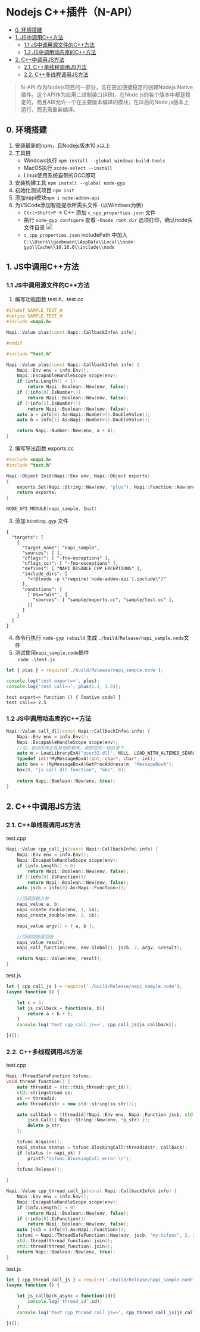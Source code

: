 # Nodejs C++插件（N-API）

- [0. 环境搭建](#abcd-0)
- [1. JS中调用C++方法](#abcd-1)
  - [1.1 JS中调用源文件的C++方法](#abcd-1-1)
  - [1.2 JS中调用动态库的C++方法](#abcd-1-2)
- [2. C++中调用JS方法](#abcd-2)
  - [2.1. C++单线程调用JS方法](#abcd-2-1)
  - [2.2. C++多线程调用JS方法](#abcd-2-2)

> N-API 作为Nodejs项目的一部分，旨在更加便捷稳定的创建Nodejs Native 插件。这个API作为应用二进制接口(ABI)，在Node.js的各个版本中都是稳定的，而且ABI允许一个在主要版本编译的模块，在以后的Node.js版本上运行，而无需重新编译。

<span id='abcd-0'></span>

## 0. 环境搭建
1. 安装最新的npm，且Nodejs版本10.x以上
2. 工具链
    - Windows执行 ```npm install --global windows-build-tools``` 
    - MacOS执行 ```xcode-select --install```
    - Linux使用系统自带的GCC即可
3. 安装构建工具 ```npm install --global node-gyp```
4. 初始化测试项目 ```npm init```
5. 添加napi模块```npm i node-addon-api```
6. 为VSCode添加智能提示所需头文件（以Windows为例）  
    - ```Ctrl+Shift+P``` -> C++ 添加 ```c_cpp_properties.json``` 文件
    - 执行 ```node-gyp configure``` 查看 ```-Dnode_root_dir``` 选项打印，确认node头文件目录
    ![](one.png)
    - ```c_cpp_properties.json``` includePath 中加入 ```C:\\Users\\gaobowen\\AppData\\Local\\node-gyp\\Cache\\10.16.0\\include\\node``` 

<span id='abcd-1'></span>  

## 1. JS中调用C++方法

<span id='abcd-1-1'></span>

### 1.1 JS中调用源文件的C++方法
1. 编写功能函数
test.h、test.cc
```cpp
#ifndef SAMPLE_TEST_H
#define SAMPLE_TEST_H
#include <napi.h>

Napi::Value plus(const Napi::CallbackInfo& info);

#endif
```

```cpp
#include "test.h"

Napi::Value plus(const Napi::CallbackInfo& info) {
    Napi::Env env = info.Env();
    Napi::EscapableHandleScope scope(env);
    if (info.Length() < 1)
        return Napi::Boolean::New(env, false);
    if (!info[0].IsNumber())
        return Napi::Boolean::New(env, false);
    if (!info[1].IsNumber())
        return Napi::Boolean::New(env, false);
    auto a = info[0].As<Napi::Number>().DoubleValue();
    auto b = info[1].As<Napi::Number>().DoubleValue();

    return Napi::Number::New(env, a + b);
}

```
2. 编写导出函数
exports.cc
```cpp
#include <napi.h>
#include "test.h"

Napi::Object Init(Napi::Env env, Napi::Object exports)
{
    exports.Set(Napi::String::New(env, "plus"), Napi::Function::New(env, plus));    
    return exports;
}

NODE_API_MODULE(napi_sample, Init)
```
3. 添加 ```binding.gyp``` 文件
```gyp
{
  "targets": [
    {
      "target_name": "napi_sample",
      "sources": [ ],
      "cflags!": [ "-fno-exceptions" ],
      "cflags_cc!": [ "-fno-exceptions" ],
      "defines": [ "NAPI_DISABLE_CPP_EXCEPTIONS" ],
      "include_dirs": [
        "<!@(node -p \"require('node-addon-api').include\")"
      ],
      "conditions": [
        ['OS=="win"', {
          "sources": [ "sample/exports.cc", "sample/test.cc" ],
        }]
      ]
    }
  ]
}
```
4. 命令行执行 ```node-gyp rebuild``` 生成 ```./build/Release/napi_sample.node```文件
5. 测试使用```napi_sample.node```插件  
``` node .\test.js```
```js
let { plus } = require('./build/Release/napi_sample.node');

console.log('test export=>', plus);
console.log('test call=>', plus(1.2, 1.3));
```
```
test export=> function () { [native code] }
test call=> 2.5
```

<span id='abcd-1-2'></span>

### 1.2 JS中调用动态库的C++方法
```cpp
Napi::Value call_dll(const Napi::CallbackInfo& info) {
    Napi::Env env = info.Env();
    Napi::EscapableHandleScope scope(env);
    //注，若动态库还有其他依赖库，请放在同一级目录下
    auto m = LoadLibraryExA("user32.dll", NULL, LOAD_WITH_ALTERED_SEARCH_PATH);
    typedef int(*MyMessageBoxA)(int, char*, char*, int);
    auto box = (MyMessageBoxA)GetProcAddress(m, "MessageBoxA");
    box(0, "js call dll function", "abc", 0);
    
    return Napi::Boolean::New(env, true);
}
```

<span id='abcd-2'></span>

## 2. C++中调用JS方法

<span id='abcd-2-1'></span>

### 2.1. C++单线程调用JS方法
test.cpp
```cpp
Napi::Value cpp_call_js(const Napi::CallbackInfo& info) {
    Napi::Env env = info.Env();
    Napi::EscapableHandleScope scope(env);
    if (info.Length() < 0)
        return Napi::Boolean::New(env, false);
    if (!info[0].IsFunction())
        return Napi::Boolean::New(env, false);
    auto jscb = info[0].As<Napi::Function>();

    //回调函数入参
    napi_value a, b;
    napi_create_double(env, 1, &a);
    napi_create_double(env, 2, &b);

    napi_value argv[] = { a, b };

    //回调函数返回值
    napi_value result;
    napi_call_function(env, env.Global(), jscb, 2, argv, &result);

    return Napi::Value(env, result);
}
```
test.js
```js
let { cpp_call_js } = require('./build/Release/napi_sample.node');
(async function () {

    let c = 3;
    let js_callback = function(a, b){
        return a + b + c;
    }
    console.log('test cpp_call_js=>', cpp_call_js(js_callback));

})();
```
<span id='abcd-2-2'></span>

### 2.2. C++多线程调用JS方法
test.cpp
```cpp
Napi::ThreadSafeFunction tsfunc;
void thread_function() {
    auto threadid = std::this_thread::get_id();
    std::stringstream ss;
    ss << threadid;
    auto threadidstr = new std::string(ss.str());

    auto callback = [threadid](Napi::Env env, Napi::Function jscb, std::string* p_str) {
        jscb.Call({ Napi::String::New(env, *p_str) });
        delete p_str;
    };

    tsfunc.Acquire();
    napi_status status = tsfunc.BlockingCall(threadidstr, callback);
    if (status != napi_ok) {
        printf("tsfunc.BlockingCall error.\n");
    }
    tsfunc.Release();

}

Napi::Value cpp_thread_call_js(const Napi::CallbackInfo& info) {
    Napi::Env env = info.Env();
    Napi::EscapableHandleScope scope(env);
    if (info.Length() < 0)
        return Napi::Boolean::New(env, false);
    if (!info[0].IsFunction())
        return Napi::Boolean::New(env, false);
    auto jscb = info[0].As<Napi::Function>();
    tsfunc = Napi::ThreadSafeFunction::New(env, jscb, "my-tsfunc", 2, 2);
    std::thread(thread_function).join();
    std::thread(thread_function).join();
    return Napi::Boolean::New(env, true);
}
```

test.js
```js
let { cpp_thread_call_js } = require('./build/Release/napi_sample.node');
(async function () {

    let js_callback_async = function(id){
        console.log('thread_id',id);
    }
    console.log('test cpp_thread_call_js=>', cpp_thread_call_js(js_callback_async));

})();
```
